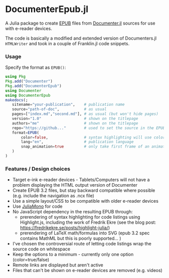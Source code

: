 # DocumenterEpub.jl

A Julia package to create [EPUB](https://en.wikipedia.org/wiki/EPUB) files from
[Documenter.jl](https://github.com/JuliaDocs/Documenter.jl) sources for use with e-reader
devices.

The code is basically a modified and extended version of Documenters.jl `HTMLWriter` and
took in a couple of Franklin.jl code snippets.

 ### Usage

 Specify the format as `EPUB()`:

 ```julia
using Pkg
Pkg.add("Documenter")
Pkg.add("DocumenterEpub")
using Documenter
using DocumenterEpub
makedocs(;
    sitename="your-publication",    # publication name
    source="path-of-doc",           # as usual
    pages=["index.md","second.md"], # as usual (but won't hide pages)
    version="1.0"                   # shown on the titlepage
    authors="me"                    # shown on the titlepage
    repo="https://github..."        # used to set the source in the EPUB metadata
    format=EPUB(
        color=false,                # syntax highlighting will use colors
        lang="en",                  # publication language
        snap_animation=true         # only take first frame of an animated gif
    )
)
```

### Features / Design choices
 - Target e-ink e-reader devices - Tablets/Computers will not have a problem displaying the
    HTML output version of Documenter
 - Create EPUB 3.2 files, but stay backward compatible where possible (e.g. include the
    navigation as .ncx file)
 - Use a simple layout/CSS to be compatible with older e-reader devices
 - Use [JuliaMono](https://github.com/cormullion/juliamono) for code
 - No JavaScript dependency in the resulting EPUB through:
    - prerendering of syntax highlighting for code listings using Highlight.js, including
        the work of Fredrik Ekre (see the blog post: https://fredrikekre.se/posts/highlight-julia/)
    - prerendering of LaTeX math/formulas into SVG (epub 3.2 spec contains MathML but this is
        poorly supported... )
 - I've chosen the controversial route of letting code listings wrap the source code on
    whitespace
 - Keep the options to a minimum - currently only one option (color=true/false)
 - Remote links are displayed but aren't active
 - Files that can't be shown on e-reader devices are removed (e.g. videos)
